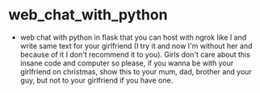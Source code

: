 # web_chat_with_python
- web chat with python in flask that you can host with ngrok like I and write same text for your girlfriend (I try it and now I'm without her and because of it I don't recommend it to you). Girls don't care about this insane code and computer so please, if you wanna be with your girlfriend on christmas, show this to your mum, dad, brother and your guy, but not to your girlfriend if you have one.
